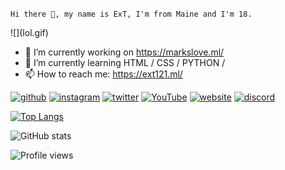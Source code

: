 ### <p align="center">
    Hi there 👋, my name is ExT, I'm from Maine and I'm 18.
</p>
![](lol.gif)

- 🔭 I’m currently working on https://markslove.ml/
- 🌱 I’m currently learning HTML / CSS / PYTHON / 
- 📫 How to reach me: https://ext121.ml/


[<img src='https://cdn.jsdelivr.net/npm/simple-icons@3.0.1/icons/github.svg' alt='github' height='40'>](https://github.com/ExTTT)  [<img src='https://cdn.jsdelivr.net/npm/simple-icons@3.0.1/icons/instagram.svg' alt='instagram' height='40'>](https://www.instagram.com/extchasin/)  [<img src='https://cdn.jsdelivr.net/npm/simple-icons@3.0.1/icons/twitter.svg' alt='twitter' height='40'>](https://twitter.com/extsus)  [<img src='https://cdn.jsdelivr.net/npm/simple-icons@3.0.1/icons/youtube.svg' alt='YouTube' height='40'>](https://www.youtube.com/channel/ext121)  [<img src='https://cdn.jsdelivr.net/npm/simple-icons@3.0.1/icons/icloud.svg' alt='website' height='40'>](ext121.ml)  [<img src='https://cdn.jsdelivr.net/npm/simple-icons@3.0.1/icons/discord.svg' alt='discord' height='40'>](https://discord.gg/ZZEh3DCXTP)  

[![Top Langs](https://github-readme-stats.vercel.app/api/top-langs/?username=ExTTT)](https://github.com/anuraghazra/github-readme-stats)

![GitHub stats](https://github-readme-stats.vercel.app/api?username=ExTTT&show_icons=true)  

![Profile views](https://gpvc.arturio.dev/ExTTT)  
